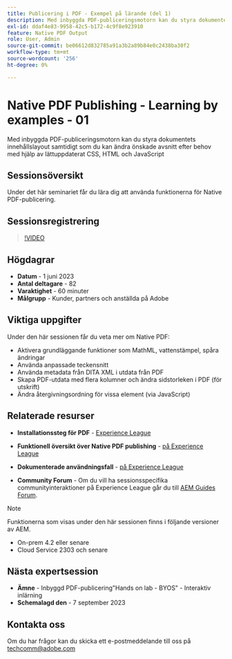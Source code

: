 ```yaml
---
title: Publicering i PDF - Exempel på lärande (del 1)
description: Med inbyggda PDF-publiceringsmotorn kan du styra dokumentets innehållslayout samtidigt som du kan ändra önskade avsnitt efter behov med hjälp av lättuppdaterat CSS, HTML och JavaScript.
exl-id: ddaf4e83-9958-42c5-b172-4c9f8e923910
feature: Native PDF Output
role: User, Admin
source-git-commit: be06612d832785a91a3b2a89b84e0c2438ba30f2
workflow-type: tm+mt
source-wordcount: '256'
ht-degree: 0%

---
```


# Native PDF Publishing - Learning by examples - 01

Med inbyggda PDF-publiceringsmotorn kan du styra dokumentets innehållslayout samtidigt som du kan ändra önskade avsnitt efter behov med hjälp av lättuppdaterat CSS, HTML och JavaScript

## Sessionsöversikt

Under det här seminariet får du lära dig att använda funktionerna för Native PDF-publicering.

## Sessionsregistrering

>[!VIDEO](https://video.tv.adobe.com/v/3420092/native-pdf-aem-guides?quality=12&learn=on)

## Högdagrar

- **Datum** - 1 juni 2023
- **Antal deltagare** - 82
- **Varaktighet** - 60 minuter
- **Målgrupp** - Kunder, partners och anställda på Adobe

## Viktiga uppgifter

Under den här sessionen får du veta mer om Native PDF:
- Aktivera grundläggande funktioner som MathML, vattenstämpel, spåra ändringar
- Använda anpassade teckensnitt
- Använda metadata från DITA XML i utdata från PDF
- Skapa PDF-utdata med flera kolumner och ändra sidstorleken i PDF (för utskrift)
- Ändra återgivningsordning för vissa element (via JavaScript)


## Relaterade resurser

- **Installationssteg för PDF** - [Experience League](https://experienceleague.adobe.com/docs/experience-manager-guides-learn/tutorials/knowledge-base/kb-articles/publishing/configuring-aem-environment-for-native-pdf-publishing.html?lang=en)

- **Funktionell översikt över Native PDF publishing** - [på Experience League](https://experienceleague.adobe.com/docs/experience-manager-guides-learn/tutorials/knowledge-base/expert-session/native-pdf-publishing-essentials-feb23.html?lang=en)

- **Dokumenterade användningsfall** - [på Experience League](https://experienceleague.adobe.com/docs/experience-manager-guides-learn/tutorials/install-guide/on-prem-ig/output-gen-config/config-native-pdf-publish/content-styles/stylesheet.html?lang=en)

- **Community Forum** - Om du vill ha sessionsspecifika communityinteraktioner på Experience League går du till  [AEM Guides Forum](https://experienceleaguecommunities.adobe.com/t5/experience-manager-guides/bd-p/xml-documentation-discussions).

>[!NOTE]
>
> Funktionerna som visas under den här sessionen finns i följande versioner av AEM.
> - On-prem 4.2 eller senare
> - Cloud Service 2303 och senare

## Nästa expertsession

- **Ämne** - Inbyggd PDF-publicering&quot;Hands on lab - BYOS&quot; - Interaktiv inlärning
- **Schemalagd den** - 7 september 2023

## Kontakta oss

Om du har frågor kan du skicka ett e-postmeddelande till oss på <techcomm@adobe.com>
